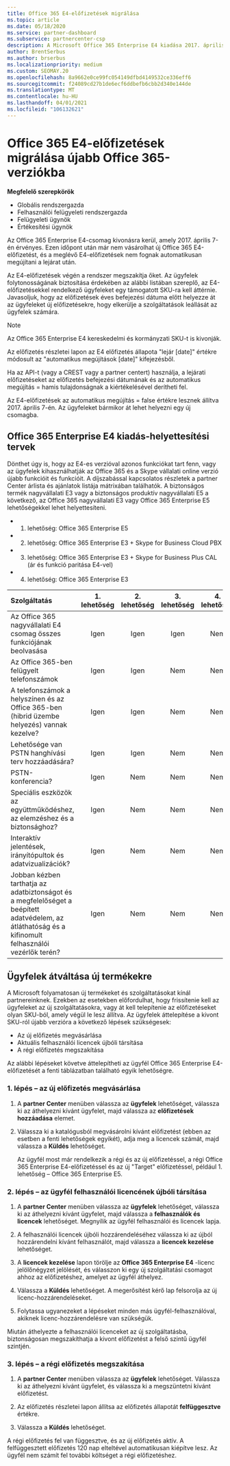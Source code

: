 ```yaml
---
title: Office 365 E4-előfizetések migrálása
ms.topic: article
ms.date: 05/18/2020
ms.service: partner-dashboard
ms.subservice: partnercenter-csp
description: A Microsoft Office 365 Enterprise E4 kiadása 2017. április 7-én megszűnik. Ismerje meg, hogyan telepítheti át az ügyfél-előfizetéseket az Office 365 újabb verzióira.
author: BrentSerbus
ms.author: brserbus
ms.localizationpriority: medium
ms.custom: SEOMAY.20
ms.openlocfilehash: 8a9662e0ce99fc054149dfbd4149532ce336eff6
ms.sourcegitcommit: f24089cd27b1de6ecf6ddbefb6cbb2d340e144de
ms.translationtype: MT
ms.contentlocale: hu-HU
ms.lasthandoff: 04/01/2021
ms.locfileid: "106132621"
---
```

# <a name="migrate-office-365-e4-subscriptions-to-newer-office-365-versions"></a>Office 365 E4-előfizetések migrálása újabb Office 365-verziókba

**Megfelelő szerepkörök**

- Globális rendszergazda
- Felhasználói felügyeleti rendszergazda
- Felügyeleti ügynök
- Értékesítési ügynök

Az Office 365 Enterprise E4-csomag kivonásra kerül, amely 2017. április 7-én érvényes. Ezen időpont után már nem vásárolhat új Office 365 E4-előfizetést, és a meglévő E4-előfizetések nem fognak automatikusan megújítani a lejárat után.

Az E4-előfizetések végén a rendszer megszakítja őket. Az ügyfelek folytonosságának biztosítása érdekében az alábbi listában szereplő, az E4-előfizetésekkel rendelkező ügyfeleket egy támogatott SKU-ra kell áttérnie. Javasoljuk, hogy az előfizetések éves befejezési dátuma előtt helyezze át az ügyfeleket új előfizetésekre, hogy elkerülje a szolgáltatások leállását az ügyfelek számára. 

> [!NOTE]  
> Az Office 365 Enterprise E4 kereskedelmi és kormányzati SKU-t is kivonják.
 
Az előfizetés részletei lapon az E4 előfizetés állapota "lejár [date]" értékre módosult az "automatikus megújítások [date]" kifejezésből. 

Ha az API-t (vagy a CREST vagy a partner centert) használja, a lejárati előfizetéseket az előfizetés befejezési dátumának és az automatikus megújítás = hamis tulajdonságnak a kiértékelésével derítheti fel. 

Az E4-előfizetések az automatikus megújítás = false értékre lesznek állítva 2017. április 7-én. Az ügyfeleket bármikor át lehet helyezni egy új csomagba. 

## <a name="office-365-enterprise-e4-edition-replacement-plans"></a>Office 365 Enterprise E4 kiadás-helyettesítési tervek

Dönthet úgy is, hogy az E4-es verzióval azonos funkciókat tart fenn, vagy az ügyfelek kihasználhatják az Office 365 és a Skype vállalati online verzió újabb funkcióit és funkcióit. A díjszabással kapcsolatos részletek a partner Center árlista és ajánlatok listája mátrixában találhatók. A biztonságos termék nagyvállalati E3 vagy a biztonságos produktív nagyvállalati E5 a következő, az Office 365 nagyvállalati E3 vagy Office 365 Enterprise E5 lehetőségekkel lehet helyettesíteni.

- 1. lehetőség: Office 365 Enterprise E5

- 2. lehetőség: Office 365 Enterprise E3 + Skype for Business Cloud PBX

- 3. lehetőség: Office 365 Enterprise E3 + Skype for Business Plus CAL (ár és funkció paritása E4-vel)

- 4. lehetőség: Office 365 Enterprise E3


| Szolgáltatás | 1\. lehetőség | 2\. lehetőség | 3. lehetőség | 4. lehetőség |
| :---    | :------: |   :---:  |   :---:  |   :---:  |
| Az Office 365 nagyvállalati E4 csomag összes funkciójának beolvasása | Igen | Igen | Igen | Nem |
| Az Office 365-ben felügyelt telefonszámok | Igen | Igen | Nem | Nem |
| A telefonszámok a helyszínen és az Office 365-ben (hibrid üzembe helyezés) vannak kezelve? | Igen | Igen | Nem | Nem |
| Lehetősége van PSTN hanghívási terv hozzáadására? | Igen | Igen | Nem | Nem |
| PSTN-konferencia? | Igen | Nem | Nem | Nem |
| Speciális eszközök az együttműködéshez, az elemzéshez és a biztonsághoz? | Igen | Nem | Nem | Nem |
| Interaktív jelentések, irányítópultok és adatvizualizációk? | Igen | Nem | Nem | Nem | 
| Jobban kézben tarthatja az adatbiztonságot és a megfelelőséget a beépített adatvédelem, az átláthatóság és a kifinomult felhasználói vezérlők terén? | Igen | Nem | Nem | Nem | 

## <a name="transition-customers-to-new-product-plans"></a>Ügyfelek átváltása új termékekre

A Microsoft folyamatosan új termékeket és szolgáltatásokat kínál partnereinknek. Ezekben az esetekben előfordulhat, hogy frissítenie kell az ügyfeleket az új szolgáltatásokra, vagy át kell telepítenie az előfizetéseket olyan SKU-ból, amely végül le lesz állítva. Az ügyfelek áttelepítése a kivont SKU-ról újabb verzióra a következő lépések szükségesek:

-   Az új előfizetés megvásárlása
-   Aktuális felhasználói licencek újbóli társítása
-   A régi előfizetés megszakítása

Az alábbi lépéseket követve áttelepítheti az ügyfél Office 365 Enterprise E4-előfizetését a fenti táblázatban található egyik lehetőségre.

### <a name="step-1---purchase-the-new-subscription"></a>1. lépés – az új előfizetés megvásárlása

1. A **partner Center** menüben válassza az **ügyfelek** lehetőséget, válassza ki az áthelyezni kívánt ügyfelet, majd válassza az **előfizetések hozzáadása** elemet.

2. Válassza ki a katalógusból megvásárolni kívánt előfizetést (ebben az esetben a fenti lehetőségek egyikét), adja meg a licencek számát, majd válassza a **Küldés** lehetőséget.

   Az ügyfél most már rendelkezik a régi és az új előfizetéssel, a régi Office 365 Enterprise E4-előfizetéssel és az új "Target" előfizetéssel, például 1. lehetőség – Office 365 Enterprise E5.

### <a name="step-2---reassign-the-customers-users-licenses"></a>2. lépés – az ügyfél felhasználói licencének újbóli társítása

1. A **partner Center** menüben válassza az **ügyfelek** lehetőséget, válassza ki az áthelyezni kívánt ügyfelet, majd válassza a **felhasználók és licencek** lehetőséget. Megnyílik az ügyfél felhasználói és licencek lapja.

2. A felhasználói licencek újbóli hozzárendeléséhez válassza ki az újból hozzárendelni kívánt felhasználót, majd válassza a **licencek kezelése** lehetőséget.

3. A **licencek kezelése** lapon törölje az **Office 365 Enterprise E4** -licenc jelölőnégyzet jelölését, és válasszon ki egy új szolgáltatási csomagot ahhoz az előfizetéshez, amelyet az ügyfél áthelyez.

4. Válassza a **Küldés** lehetőséget. A megerősítést kérő lap felsorolja az új licenc-hozzárendeléseket.

5. Folytassa ugyanezeket a lépéseket minden más ügyfél-felhasználóval, akiknek licenc-hozzárendelésre van szükségük.

Miután áthelyezte a felhasználói licenceket az új szolgáltatásba, biztonságosan megszakíthatja a kivont előfizetést a felső szintű ügyfél szintjén.

### <a name="step-3---cancel-the-old-subscription"></a>3. lépés – a régi előfizetés megszakítása

1. A **partner Center** menüben válassza az **ügyfelek** lehetőséget. Válassza ki az áthelyezni kívánt ügyfelet, és válassza ki a megszüntetni kívánt előfizetést.

2. Az előfizetés részletei lapon állítsa az előfizetés állapotát **felfüggesztve** értékre.

3. Válassza a **Küldés** lehetőséget.

A régi előfizetés fel van függesztve, és az új előfizetés aktív. A felfüggesztett előfizetés 120 nap elteltével automatikusan kiépítve lesz. Az ügyfél nem számít fel további költséget a régi előfizetéshez.



 



